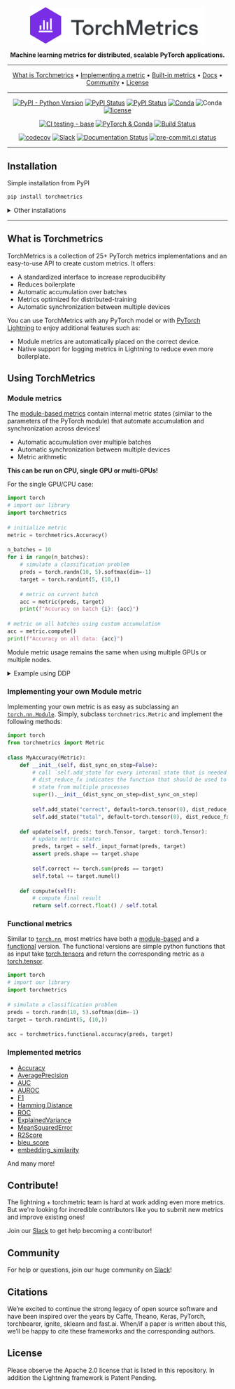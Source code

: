<div align="center">

<img src="docs/source/_static/images/logo.png" width="400px">

**Machine learning metrics for distributed, scalable PyTorch applications.**

---

<p align="center">
  <a href="#what-is-torchmetrics">What is Torchmetrics</a> •
  <a href="#implementing-your-own-metric">Implementing a metric</a> •
  <a href="#build-in-metrics">Built-in metrics</a> •
  <a href="https://torchmetrics.readthedocs.io/en/stable/">Docs</a> •
  <a href="#community">Community</a> •
  <a href="#license">License</a>
</p>

---

[![PyPI - Python Version](https://img.shields.io/pypi/pyversions/torchmetrics)](https://pypi.org/project/torchmetrics/)
[![PyPI Status](https://badge.fury.io/py/torchmetrics.svg)](https://badge.fury.io/py/torchmetrics)
[![PyPI Status](https://pepy.tech/badge/torchmetrics)](https://pepy.tech/project/torchmetrics)
[![Conda](https://img.shields.io/conda/v/conda-forge/torchmetrics?label=conda&color=success)](https://anaconda.org/conda-forge/torchmetrics)
![Conda](https://img.shields.io/conda/dn/conda-forge/torchmetrics)
[![license](https://img.shields.io/badge/License-Apache%202.0-blue.svg)](https://github.com/PytorchLightning/metrics/blob/master/LICENSE)

[![CI testing - base](https://github.com/PyTorchLightning/metrics/actions/workflows/ci_test-base.yml/badge.svg?branch=master&event=push)](https://github.com/PyTorchLightning/metrics/actions/workflows/ci_test-base.yml)
[![PyTorch & Conda](https://github.com/PyTorchLightning/metrics/actions/workflows/ci_test-conda.yml/badge.svg?event=push)](https://github.com/PyTorchLightning/metrics/actions/workflows/ci_test-conda.yml)
[![Build Status](https://dev.azure.com/PytorchLightning/Metrics/_apis/build/status/PyTorchLightning.metrics?branchName=master)](https://dev.azure.com/PytorchLightning/Metrics/_build/latest?definitionId=3&branchName=master)

[![codecov](https://codecov.io/gh/PyTorchLightning/metrics/branch/master/graph/badge.svg?token=NER6LPI3HS)](https://codecov.io/gh/PyTorchLightning/metrics)
[![Slack](https://img.shields.io/badge/slack-chat-green.svg?logo=slack)](https://join.slack.com/t/pytorch-lightning/shared_invite/zt-pw5v393p-qRaDgEk24~EjiZNBpSQFgQ)
[![Documentation Status](https://readthedocs.org/projects/torchmetrics/badge/?version=latest)](https://torchmetrics.readthedocs.io/en/latest/?badge=latest)
[![pre-commit.ci status](https://results.pre-commit.ci/badge/github/PyTorchLightning/metrics/master.svg)](https://results.pre-commit.ci/latest/github/PyTorchLightning/metrics/master)

---

</div>


## Installation

Simple installation from PyPI
```bash
pip install torchmetrics
```

<details>
  <summary>Other installations</summary>

Install using conda
```bash
conda install torchmetrics
```

Pip from source

```bash
# with git
pip install git+https://github.com/PytorchLightning/metrics.git@master
```

Pip from archive
```bash
pip install https://github.com/PyTorchLightning/metrics/archive/master.zip
```

</details>

---

## What is Torchmetrics
TorchMetrics is a collection of 25+ PyTorch metrics implementations and an easy-to-use API to create custom metrics. It offers:

* A standardized interface to increase reproducibility
* Reduces boilerplate
* Automatic accumulation over batches
* Metrics optimized for distributed-training
* Automatic synchronization between multiple devices

You can use TorchMetrics with any PyTorch model or with [PyTorch Lightning](https://pytorch-lightning.readthedocs.io/en/stable/) to enjoy additional features such as:

* Module metrics are automatically placed on the correct device.
* Native support for logging metrics in Lightning to reduce even more boilerplate.

## Using TorchMetrics

### Module metrics

The [module-based metrics](https://pytorchlightning.github.io/metrics/references/modules.html) contain internal metric states (similar to the parameters of the PyTorch module) that automate accumulation and synchronization across devices!

* Automatic accumulation over multiple batches
* Automatic synchronization between multiple devices
* Metric arithmetic

**This can be run on CPU, single GPU or multi-GPUs!**

For the single GPU/CPU case:

```python
import torch
# import our library
import torchmetrics

# initialize metric
metric = torchmetrics.Accuracy()

n_batches = 10
for i in range(n_batches):
    # simulate a classification problem
    preds = torch.randn(10, 5).softmax(dim=-1)
    target = torch.randint(5, (10,))

    # metric on current batch
    acc = metric(preds, target)
    print(f"Accuracy on batch {i}: {acc}")

# metric on all batches using custom accumulation
acc = metric.compute()
print(f"Accuracy on all data: {acc}")
```

Module metric usage remains the same when using multiple GPUs or multiple nodes.

<details>
  <summary>Example using DDP</summary>

<!--phmdoctest-mark.skip-->
```python

import os
import torch
import torch.distributed as dist
import torch.multiprocessing as mp
from torch import nn
from torch.nn.parallel import DistributedDataParallel as DDP
import torchmetrics

def metric_ddp(rank, world_size):
    os.environ['MASTER_ADDR'] = 'localhost'
    os.environ['MASTER_PORT'] = '12355'

    # create default process group
    dist.init_process_group("gloo", rank=rank, world_size=world_size)

    # initialize model
    metric = torchmetrics.Accuracy()

    # define a model and append your metric to it
    # this allows metric states to be placed on correct accelerators when
    # .to(device) is called on the model
    model = nn.Linear(10, 10)
    model.metric = metric
    model = model.to(rank)

    # initialize DDP
    model = DDP(model, device_ids=[rank])

    n_epochs = 5
    # this shows iteration over multiple training epochs
    for n in range(n_epochs):

        # this will be replaced by a DataLoader with a DistributedSampler
        n_batches = 10
        for i in range(n_batches):
            # simulate a classification problem
            preds = torch.randn(10, 5).softmax(dim=-1)
            target = torch.randint(5, (10,))

            # metric on current batch
            acc = metric(preds, target)
            if rank == 0:  # print only for rank 0
                print(f"Accuracy on batch {i}: {acc}")

        # metric on all batches and all accelerators using custom accumulation
        # accuracy is same across both accelerators
        acc = metric.compute()
        print(f"Accuracy on all data: {acc}, accelerator rank: {rank}")

        # Reseting internal state such that metric ready for new data
        metric.reset()

    # cleanup
    dist.destroy_process_group()

if __name__ == "__main__":
    world_size = 2   # number of gpus to parallize over
    mp.spawn(metric_ddp, args=(world_size,), nprocs=world_size, join=True)

```
</details>

### Implementing your own Module metric

Implementing your own metric is as easy as subclassing an [`torch.nn.Module`](https://pytorch.org/docs/stable/generated/torch.nn.Module.html). Simply, subclass `torchmetrics.Metric`
and implement the following methods:

```python
import torch
from torchmetrics import Metric

class MyAccuracy(Metric):
    def __init__(self, dist_sync_on_step=False):
        # call `self.add_state`for every internal state that is needed for the metrics computations
        # dist_reduce_fx indicates the function that should be used to reduce
        # state from multiple processes
        super().__init__(dist_sync_on_step=dist_sync_on_step)

        self.add_state("correct", default=torch.tensor(0), dist_reduce_fx="sum")
        self.add_state("total", default=torch.tensor(0), dist_reduce_fx="sum")

    def update(self, preds: torch.Tensor, target: torch.Tensor):
        # update metric states
        preds, target = self._input_format(preds, target)
        assert preds.shape == target.shape

        self.correct += torch.sum(preds == target)
        self.total += target.numel()

    def compute(self):
        # compute final result
        return self.correct.float() / self.total
```

### Functional metrics

Similar to [`torch.nn`](https://pytorch.org/docs/stable/nn.html), most metrics have both a [module-based](https://torchmetrics.readthedocs.io/en/latest/references/modules.html) and a [functional](https://torchmetrics.readthedocs.io/en/latest/references/functional.html) version.
The functional versions are simple python functions that as input take [torch.tensors](https://pytorch.org/docs/stable/tensors.html) and return the corresponding metric as a [torch.tensor](https://pytorch.org/docs/stable/tensors.html).

```python
import torch
# import our library
import torchmetrics

# simulate a classification problem
preds = torch.randn(10, 5).softmax(dim=-1)
target = torch.randint(5, (10,))

acc = torchmetrics.functional.accuracy(preds, target)
```

### Implemented metrics

* [Accuracy](https://torchmetrics.readthedocs.io/en/latest/references/modules.html#accuracy)
* [AveragePrecision](https://torchmetrics.readthedocs.io/en/latest/references/modules.html#averageprecision)
* [AUC](https://torchmetrics.readthedocs.io/en/latest/references/modules.html#auc)
* [AUROC](https://torchmetrics.readthedocs.io/en/latest/references/modules.html#auroc)
* [F1](https://torchmetrics.readthedocs.io/en/latest/references/modules.html#f1)
* [Hamming Distance](https://torchmetrics.readthedocs.io/en/latest/references/modules.html#hamming-distance)
* [ROC](https://torchmetrics.readthedocs.io/en/latest/references/modules.html#roc)
* [ExplainedVariance](https://torchmetrics.readthedocs.io/en/latest/references/modules.html#explainedvariance)
* [MeanSquaredError](https://torchmetrics.readthedocs.io/en/latest/references/modules.html#meansquarederror)
* [R2Score](https://torchmetrics.readthedocs.io/en/latest/references/modules.html#r2score)
* [bleu_score](https://torchmetrics.readthedocs.io/en/latest/references/functional.html#bleu-score-func)
* [embedding_similarity](https://torchmetrics.readthedocs.io/en/latest/references/functional.html#embedding-similarity-func)

And many more!

## Contribute!
The lightning + torchmetric team is hard at work adding even more metrics.
But we're looking for incredible contributors like you to submit new metrics
and improve existing ones!

Join our [Slack](https://join.slack.com/t/pytorch-lightning/shared_invite/zt-pw5v393p-qRaDgEk24~EjiZNBpSQFgQ)
to get help becoming a contributor!

## Community
For help or questions, join our huge community on [Slack](https://join.slack.com/t/pytorch-lightning/shared_invite/zt-pw5v393p-qRaDgEk24~EjiZNBpSQFgQ)!

## Citations
We’re excited to continue the strong legacy of open source software and have been inspired over the years by
Caffe, Theano, Keras, PyTorch, torchbearer, ignite, sklearn and fast.ai. When/if a paper is written about this,
we’ll be happy to cite these frameworks and the corresponding authors.

## License
Please observe the Apache 2.0 license that is listed in this repository. In addition
the Lightning framework is Patent Pending.
